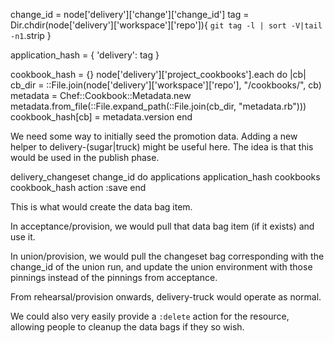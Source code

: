 change_id = node['delivery']['change']['change_id']
tag = Dir.chdir(node['delivery']['workspace']['repo']){
  `git tag -l | sort -V|tail -n1`.strip
}

application_hash = {
  'delivery': tag
}

cookbook_hash = {}
node['delivery']['project_cookbooks'].each do |cb|
  cb_dir = ::File.join(node['delivery']['workspace']['repo'], "/cookbooks/", cb)
  metadata = Chef::Cookbook::Metadata.new
  metadata.from_file(::File.expand_path(::File.join(cb_dir, "metadata.rb")))
  cookbook_hash[cb] = metadata.version
end



We need some way to initially seed the promotion data. Adding a new helper to delivery-(sugar|truck)
might be useful here. The idea is that this would be used in the publish phase.

  delivery_changeset change_id do
    applications application_hash
    cookbooks cookbook_hash
    action :save
  end

  

This is what would create the data bag item.

In acceptance/provision, we would pull that data bag item (if it exists) and use it.

In union/provision, we would pull the changeset bag corresponding with the change_id
of the union run, and update the union environment with those pinnings instead of
the pinnings from acceptance.

From rehearsal/provision onwards, delivery-truck would operate as normal.


We could also very easily provide a `:delete` action for the resource, allowing
people to cleanup the data bags if they so wish.
